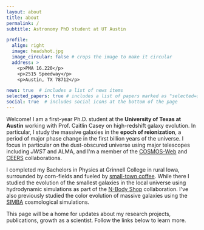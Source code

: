 ```yaml
---
layout: about
title: about
permalink: /
subtitle: Astronomy PhD student at UT Austin

profile:
  align: right
  image: headshot.jpg
  image_circular: false # crops the image to make it circular
  address: >
    <p>PMA 16.220</p>
    <p>2515 Speedway</p> 
    <p>Austin, TX 78712</p>

news: true  # includes a list of news items
selected_papers: true # includes a list of papers marked as "selected={true}"
social: true  # includes social icons at the bottom of the page
---
```


Welcome! I am a first-year Ph.D. student at the **University of Texas at Austin** working with Prof. Caitlin Casey on high-redshift galaxy evolution.
In particular, I study the massive galaxies in the **epoch of reionization**, a period of major phase change in the first billion years of the universe. 
I focus in particular on the dust-obscured universe using major telescopes including *JWST* and ALMA, and I'm a member of the [COSMOS-Web](https://cosmos.astro.caltech.edu/) and [CEERS](https://ceers.github.io/) collaborations. 

I completed my Bachelors in Physics at Grinnell College in rural Iowa, surrounded by corn-fields and fueled by [small-town coffee](https://www.saintsrestcoffee.com/). 
While there I studied the evolution of the smallest galaxies in the local universe using hydrodynamic simulations as part of the [N-Body Shop](https://nbody.shop/) collaboration. 
I've also previously studied the color evolution of massive galaxies using the [SIMBA](http://simba.roe.ac.uk/) cosmological simulations.

This page will be a home for updates about my research projects, publications, growth as a scientist. 
Follow the links below to learn more. 
<!-- 
Link to your social media connections, too. This theme is set up to use [Font Awesome icons](http://fortawesome.github.io/Font-Awesome/) and [Academicons](https://jpswalsh.github.io/academicons/), like the ones below. Add your Facebook, Twitter, LinkedIn, Google Scholar, or just disable all of them. -->
